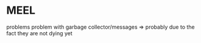 MEEL
========================================

problems
    problem with garbage collector/messages
    => probably due to the fact they are not dying yet
